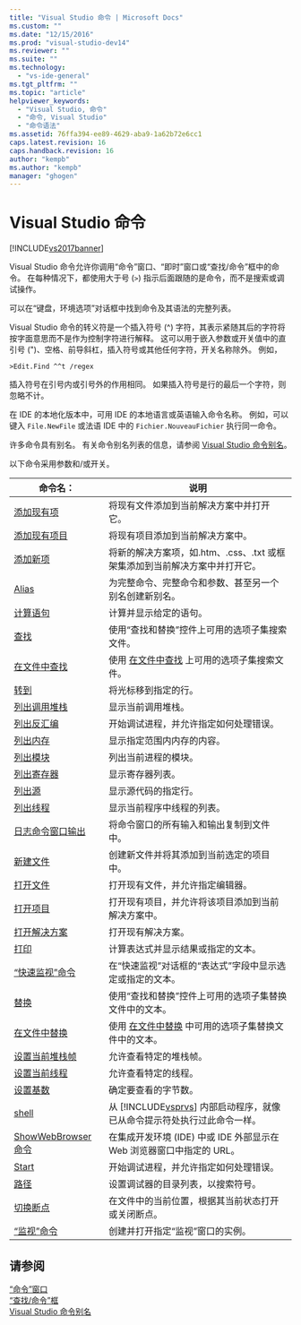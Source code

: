 ```yaml
---
title: "Visual Studio 命令 | Microsoft Docs"
ms.custom: ""
ms.date: "12/15/2016"
ms.prod: "visual-studio-dev14"
ms.reviewer: ""
ms.suite: ""
ms.technology: 
  - "vs-ide-general"
ms.tgt_pltfrm: ""
ms.topic: "article"
helpviewer_keywords: 
  - "Visual Studio, 命令"
  - "命令, Visual Studio"
  - "命令语法"
ms.assetid: 76ffa394-ee89-4629-aba9-1a62b72e6cc1
caps.latest.revision: 16
caps.handback.revision: 16
author: "kempb"
ms.author: "kempb"
manager: "ghogen"
---
```

# Visual Studio 命令
[!INCLUDE[vs2017banner](../../code-quality/includes/vs2017banner.md)]

Visual Studio 命令允许你调用“命令”窗口、“即时”窗口或“查找\/命令”框中的命令。 在每种情况下，都使用大于号 \(`>`\) 指示后面跟随的是命令，而不是搜索或调试操作。  
  
 可以在“键盘，环境选项”对话框中找到命令及其语法的完整列表。  
  
 Visual Studio 命令的转义符是一个插入符号 \(^\) 字符，其表示紧随其后的字符将按字面意思而不是作为控制字符进行解释。 这可以用于嵌入参数或开关值中的直引号 \("\)、空格、前导斜杠，插入符号或其他任何字符，开关名称除外。 例如，  
  
```  
>Edit.Find ^^t /regex  
```  
  
 插入符号在引号内或引号外的作用相同。 如果插入符号是行的最后一个字符，则忽略不计。  
  
 在 IDE 的本地化版本中，可用 IDE 的本地语言或英语输入命令名称。 例如，可以键入 `File.NewFile` 或法语 IDE 中的 `Fichier.NouveauFichier`  执行同一命令。  
  
 许多命令具有别名。 有关命令别名列表的信息，请参阅 [Visual Studio 命令别名](../../ide/reference/visual-studio-command-aliases.md)。  
  
 以下命令采用参数和\/或开关。  
  
|命令名：|说明|  
|----------|--------|  
|[添加现有项](../../ide/reference/add-existing-item-command.md)|将现有文件添加到当前解决方案中并打开它。|  
|[添加现有项目](../../ide/reference/add-existing-project-command.md)|将现有项目添加到当前解决方案中。|  
|[添加新项](../../ide/reference/add-new-item-command.md)|将新的解决方案项，如.htm、.css、.txt 或框架集添加到当前解决方案中并打开它。|  
|[Alias](../../ide/reference/alias-command.md)|为完整命令、完整命令和参数、甚至另一个别名创建新别名。|  
|[计算语句](../../ide/reference/evaluate-statement-command.md)|计算并显示给定的语句。|  
|[查找](../../ide/reference/find-command.md)|使用“查找和替换”控件上可用的选项子集搜索文件。|  
|[在文件中查找](../../ide/reference/find-in-files-command.md)|使用 [在文件中查找](../../ide/find-in-files.md) 上可用的选项子集搜索文件。|  
|[转到](../../ide/reference/go-to-command.md)|将光标移到指定的行。|  
|[列出调用堆栈](../../ide/reference/list-call-stack-command.md)|显示当前调用堆栈。|  
|[列出反汇编](../../ide/reference/list-disassembly-command.md)|开始调试进程，并允许指定如何处理错误。|  
|[列出内存](../../ide/reference/list-memory-command.md)|显示指定范围内内存的内容。|  
|[列出模块](../../ide/reference/list-modules-command.md)|列出当前进程的模块。|  
|[列出寄存器](../../ide/reference/list-registers-command.md)|显示寄存器列表。|  
|[列出源](../../ide/reference/list-source-command.md)|显示源代码的指定行。|  
|[列出线程](../../ide/reference/list-threads-command.md)|显示当前程序中线程的列表。|  
|[日志命令窗口输出](../../ide/reference/log-command-window-output-command.md)|将命令窗口的所有输入和输出复制到文件中。|  
|[新建文件](../../ide/reference/new-file-command.md)|创建新文件并将其添加到当前选定的项目中。|  
|[打开文件](../../ide/reference/open-file-command.md)|打开现有文件，并允许指定编辑器。|  
|[打开项目](../../ide/reference/open-project-command.md)|打开现有项目，并允许将该项目添加到当前解决方案中。|  
|[打开解决方案](../../ide/reference/open-solution-command.md)|打开现有解决方案。|  
|[打印](../../ide/reference/print-command.md)|计算表达式并显示结果或指定的文本。|  
|[“快速监视”命令](../../ide/reference/quick-watch-command.md)|在“快速监视”对话框的“表达式”字段中显示选定或指定的文本。|  
|[替换](../../ide/reference/replace-command.md)|使用“查找和替换”控件上可用的选项子集替换文件中的文本。|  
|[在文件中替换](../../ide/reference/replace-in-files-command.md)|使用 [在文件中替换](../../ide/replace-in-files.md) 中可用的选项子集替换文件中的文本。|  
|[设置当前堆栈帧](../../ide/reference/set-current-stack-frame-command.md)|允许查看特定的堆栈帧。|  
|[设置当前线程](../../ide/reference/set-current-thread-command.md)|允许查看特定的线程。|  
|[设置基数](../../ide/reference/set-radix-command.md)|确定要查看的字节数。|  
|[shell](../../ide/reference/shell-command.md)|从 [!INCLUDE[vsprvs](../../code-quality/includes/vsprvs_md.md)] 内部启动程序，就像已从命令提示符处执行过此命令一样。|  
|[ShowWebBrowser 命令](../../ide/reference/showwebbrowser-command.md)|在集成开发环境 \(IDE\) 中或 IDE 外部显示在 Web 浏览器窗口中指定的 URL。|  
|[Start](../../ide/reference/start-command.md)|开始调试进程，并允许指定如何处理错误。|  
|[路径](../../ide/reference/symbol-path-command.md)|设置调试器的目录列表，以搜索符号。|  
|[切换断点](../../ide/reference/toggle-breakpoint-command.md)|在文件中的当前位置，根据其当前状态打开或关闭断点。|  
|[“监视”命令](../../ide/reference/watch-command.md)|创建并打开指定“监视”窗口的实例。|  
  
## 请参阅  
 [“命令”窗口](../../ide/reference/command-window.md)   
 [“查找\/命令”框](../../ide/find-command-box.md)   
 [Visual Studio 命令别名](../../ide/reference/visual-studio-command-aliases.md)